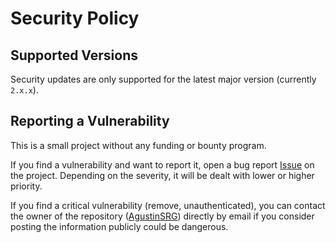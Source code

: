 # Security Policy

## Supported Versions

Security updates are only supported for the latest major version (currently `2.x.x`).

## Reporting a Vulnerability

This is a small project without any funding or bounty program.

If you find a vulnerability and want to report it, open a bug report [Issue](https://github.com/AgustinSRG/Showdown-ChatBot/issues) on the project. Depending on the severity, it will be dealt with lower or higher priority.

If you find a critical vulnerability (remove, unauthenticated), you can contact the owner of the repository ([AgustinSRG](https://github.com/AgustinSRG)) directly by email if you consider posting the information publicly could be dangerous.
